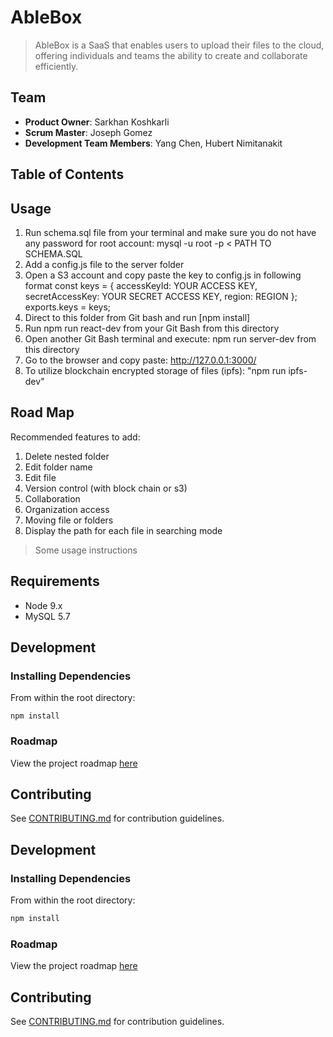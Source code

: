 # AbleBox

> AbleBox is a SaaS that enables users to upload their files to the cloud, offering individuals and teams the ability to create and collaborate efficiently.

## Team

  - __Product Owner__: Sarkhan Koshkarli
  - __Scrum Master__: Joseph Gomez
  - __Development Team Members__: Yang Chen, Hubert Nimitanakit

## Table of Contents

## Usage
1. Run schema.sql file from your terminal and make sure you do not have any password for root account:
    mysql -u root -p < PATH TO SCHEMA.SQL
2. Add a config.js file to the server folder
3. Open a S3 account and copy paste the key to config.js in following format
    const keys = {
      accessKeyId: YOUR ACCESS KEY,
      secretAccessKey: YOUR SECRET ACCESS KEY,
      region: REGION
    };
    exports.keys = keys;
4. Direct to this folder from Git bash and run [npm install]
5. Run npm run react-dev from your Git Bash from this directory
6. Open another Git Bash terminal and execute: npm run server-dev from this directory
7. Go to the browser and copy paste: http://127.0.0.1:3000/
8. To utilize blockchain encrypted storage of files (ipfs): "npm run ipfs-dev"

## Road Map

Recommended features to add:
1. Delete nested folder
2. Edit folder name
3. Edit file
4. Version control (with block chain or s3)
5. Collaboration
6. Organization access
7. Moving file or folders
8. Display the path for each file in searching mode


> Some usage instructions

## Requirements

- Node 9.x
- MySQL 5.7

## Development

### Installing Dependencies

From within the root directory:

```
npm install
```

### Roadmap

View the project roadmap [here](https://trello.com/b/LqvHxc9R/able-buffalos)


## Contributing

See [CONTRIBUTING.md](CONTRIBUTING.md) for contribution guidelines.

## Development

### Installing Dependencies

From within the root directory:

```sh
npm install
```

### Roadmap

View the project roadmap [here](https://trello.com/b/LqvHxc9R/able-buffalos)


## Contributing

See [CONTRIBUTING.md](CONTRIBUTING.md) for contribution guidelines.
